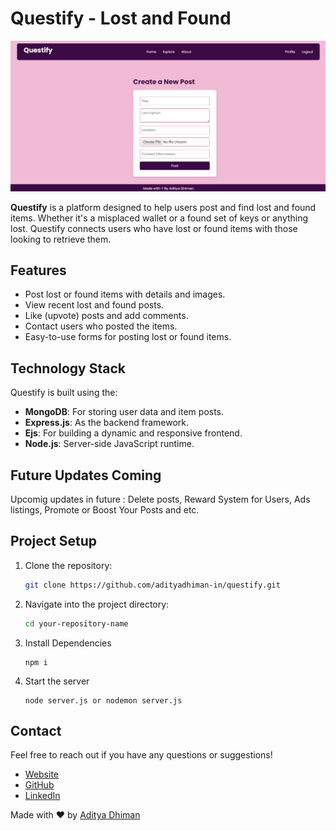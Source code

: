 # Questify - Lost and Found

![Preview](image.png)

**Questify** is a platform designed to help users post and find lost and found items. Whether it's a misplaced wallet or a found set of keys or anything lost. Questify connects users who have lost or found items with those looking to retrieve them.

## Features

- Post lost or found items with details and images.
- View recent lost and found posts.
- Like (upvote) posts and add comments.
- Contact users who posted the items.
- Easy-to-use forms for posting lost or found items.

## Technology Stack

Questify is built using the:

- **MongoDB**: For storing user data and item posts.
- **Express.js**: As the backend framework.
- **Ejs**: For building a dynamic and responsive frontend.
- **Node.js**: Server-side JavaScript runtime.

## Future Updates Coming

Upcomig updates in future : Delete posts, Reward System for Users, Ads listings, Promote or Boost Your Posts and etc.

## Project Setup

1. Clone the repository:

   ```bash
   git clone https://github.com/adityadhiman-in/questify.git
   ```

2. Navigate into the project directory:

   ```bash
   cd your-repository-name
   ```

3. Install Dependencies
   ```
   npm i
   ```
4. Start the server
   ```
   node server.js or nodemon server.js
   ```

## Contact

Feel free to reach out if you have any questions or suggestions!

- [Website](https://adityadhiman.in)
- [GitHub](https://github.com/adityadhiman-in)
- [LinkedIn](https://www.linkedin.com/in/adityadhiman-in)

Made with ❤️ by [Aditya Dhiman](https://adityadhiman.in)
